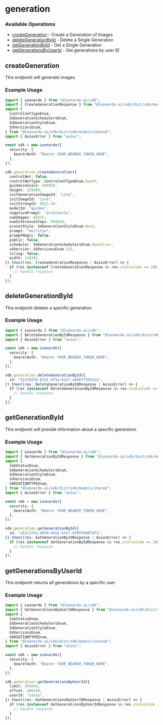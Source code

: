 # generation

### Available Operations

* [createGeneration](#creategeneration) - Create a Generation of Images
* [deleteGenerationById](#deletegenerationbyid) - Delete a Single Generation
* [getGenerationById](#getgenerationbyid) - Get a Single Generation
* [getGenerationsByUserId](#getgenerationsbyuserid) - Get generations by user ID

## createGeneration

This endpoint will generate images

### Example Usage

```typescript
import { Leonardo } from "@leonardo-ai/sdk";
import { CreateGenerationResponse } from "@leonardo-ai/sdk/dist/sdk/models/operations";
import {
  ControlnetTypeEnum,
  SdGenerationSchedulersEnum,
  SdGenerationStyleEnum,
  SdVersionsEnum,
} from "@leonardo-ai/sdk/dist/sdk/models/shared";
import { AxiosError } from "axios";

const sdk = new Leonardo({
  security: {
    bearerAuth: "Bearer YOUR_BEARER_TOKEN_HERE",
  },
});

sdk.generation.createGeneration({
  controlNet: false,
  controlNetType: ControlnetTypeEnum.Depth,
  guidanceScale: 449950,
  height: 359508,
  initGenerationImageId: "iste",
  initImageId: "iure",
  initStrength: 9023.49,
  modelId: "quidem",
  negativePrompt: "architecto",
  numImages: 60225,
  numInferenceSteps: 969810,
  presetStyle: SdGenerationStyleEnum.None,
  prompt: "mollitia",
  promptMagic: false,
  public: false,
  scheduler: SdGenerationSchedulersEnum.DpmSolver,
  sdVersion: SdVersionsEnum.V15,
  tiling: false,
  width: 210382,
}).then((res: CreateGenerationResponse | AxiosError) => {
  if (res instanceof CreateGenerationResponse && res.statusCode == 200) {
    // handle response
  }
});
```

## deleteGenerationById

This endpoint deletes a specific generation

### Example Usage

```typescript
import { Leonardo } from "@leonardo-ai/sdk";
import { DeleteGenerationByIdResponse } from "@leonardo-ai/sdk/dist/sdk/models/operations";
import { AxiosError } from "axios";

const sdk = new Leonardo({
  security: {
    bearerAuth: "Bearer YOUR_BEARER_TOKEN_HERE",
  },
});

sdk.generation.deleteGenerationById({
  id: "52c59559-07af-4f1a-ba2f-a9467739251a",
}).then((res: DeleteGenerationByIdResponse | AxiosError) => {
  if (res instanceof DeleteGenerationByIdResponse && res.statusCode == 200) {
    // handle response
  }
});
```

## getGenerationById

This endpoint will provide information about a specific generation

### Example Usage

```typescript
import { Leonardo } from "@leonardo-ai/sdk";
import { GetGenerationByIdResponse } from "@leonardo-ai/sdk/dist/sdk/models/operations";
import {
  JobStatusEnum,
  SdGenerationSchedulersEnum,
  SdGenerationStyleEnum,
  SdVersionsEnum,
  VARIATIONTYPEEnum,
} from "@leonardo-ai/sdk/dist/sdk/models/shared";
import { AxiosError } from "axios";

const sdk = new Leonardo({
  security: {
    bearerAuth: "Bearer YOUR_BEARER_TOKEN_HERE",
  },
});

sdk.generation.getGenerationById({
  id: "a52c3f5a-d019-4da1-bfe7-8f097b0074f1",
}).then((res: GetGenerationByIdResponse | AxiosError) => {
  if (res instanceof GetGenerationByIdResponse && res.statusCode == 200) {
    // handle response
  }
});
```

## getGenerationsByUserId

This endpoint returns all generations by a specific user

### Example Usage

```typescript
import { Leonardo } from "@leonardo-ai/sdk";
import { GetGenerationsByUserIdResponse } from "@leonardo-ai/sdk/dist/sdk/models/operations";
import {
  JobStatusEnum,
  SdGenerationSchedulersEnum,
  SdGenerationStyleEnum,
  SdVersionsEnum,
  VARIATIONTYPEEnum,
} from "@leonardo-ai/sdk/dist/sdk/models/shared";
import { AxiosError } from "axios";

const sdk = new Leonardo({
  security: {
    bearerAuth: "Bearer YOUR_BEARER_TOKEN_HERE",
  },
});

sdk.generation.getGenerationsByUserId({
  limit: 359444,
  offset: 296140,
  userId: "iusto",
}).then((res: GetGenerationsByUserIdResponse | AxiosError) => {
  if (res instanceof GetGenerationsByUserIdResponse && res.statusCode == 200) {
    // handle response
  }
});
```
